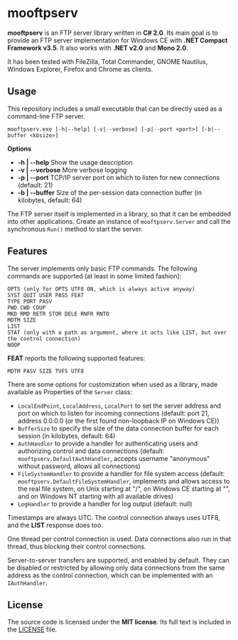 mooftpserv
==========

**mooftpserv** is an FTP server library written in **C# 2.0**. Its main goal is to provide an FTP server implementation for Windows CE with **.NET Compact Framework v3.5**. It also works with  **.NET v2.0** and **Mono 2.0**.

It has been tested with FileZilla, Total Commander, GNOME Nautilus, Windows Explorer, Firefox and Chrome as clients.

Usage
-----

This repository includes a small executable that can be directly used as a command-line FTP server.

    mooftpserv.exe [-h|--help] [-v|--verbose] [-p|--port <port>] [-b|--buffer <kbsize>]

**Options**
  - **-h | --help** Show the usage description
  - **-v | --verbose** More verbose logging
  - **-p | --port** TCP/IP server port on which to listen for new connections (default: 21)
  - **-b | --buffer** Size of the per-session data connection buffer (in kilobytes, default: 64)

The FTP server itself is implemented in a library, so that it can be embedded into other applications. Create an instance of `mooftpserv.Server` and call the synchronous `Run()` method to start the server.

Features
--------

The server implements only basic FTP commands. The following commands are supported (at least in some limited fashion):

    OPTS (only for OPTS UTF8 ON, which is always active anyway)
    SYST QUIT USER PASS FEAT
    TYPE PORT PASV
    PWD CWD CDUP
    MKD RMD RETR STOR DELE RNFR RNTO
    MDTM SIZE
    LIST
    STAT (only with a path as argument, where it acts like LIST, but over the control connection)
    NOOP

**FEAT** reports the following supported features:

    MDTM PASV SIZE TVFS UTF8

There are some options for customization when used as a library, made available as Properties of the `Server` class:

  - `LocalEndPoint`, `LocalAddress`, `LocalPort` to set the server address and port on which to listen for incoming connections (default: port 21, address 0.0.0.0 (or the first found non-loopback IP on Windows CE))
  - `BufferSize` to specify the size of the data connection buffer for each session (in kilobytes, default: 64)
  - `AuthHandler` to provide a handler for authenticating users and authorizing control and data connections (default: `mooftpserv.DefaultAuthHandler`, accepts username "anonymous" without password, allows all connections)
  - `FileSystemHandler` to provide a handler for file system access (default: `mooftpserv.DefaultFileSystemHandler`, implements and allows access to the real file system, on Unix starting at "/", on Windows CE starting at "\", and on Windows NT starting with all available drives)
  - `LogHandler` to provide a handler for log output (default: null)

Timestamps are always UTC. The control connection always uses UTF8, and the **LIST** response does too.

One thread per control connection is used. Data connections also run in that thread, thus blocking their control connections.

Server-to-server transfers are supported, and enabled by default. They can be disabled or restricted by allowing only data connections from the same address as the control connection, which can be implemented with an `IAuthHandler`.

License
-------

The source code is licensed under the **MIT license**. Its full text is included in the [LICENSE](LICENSE) file.
